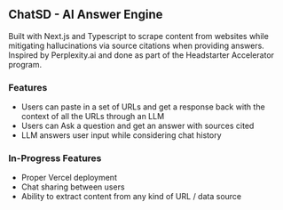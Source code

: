 ## ChatSD - AI Answer Engine

Built with Next.js and Typescript to scrape content from websites while mitigating hallucinations via source citations when providing answers. Inspired by Perplexity.ai and done as part of the Headstarter Accelerator program.

### Features
- Users can paste in a set of URLs and get a response back with the context of all the URLs through an LLM
- Users can Ask a question and get an answer with sources cited
- LLM answers user input while considering chat history

### In-Progress Features
- Proper Vercel deployment
- Chat sharing between users
- Ability to extract content from any kind of URL / data source

